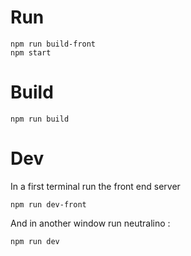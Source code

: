 # Run

```
npm run build-front
npm start
```

# Build

```
npm run build
```

# Dev

In a first terminal run the front end server
```
npm run dev-front
```

And in another window run neutralino : 
```
npm run dev
```

